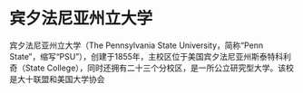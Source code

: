 # 宾夕法尼亚州立大学

宾夕法尼亚州立大学（The Pennsylvania State University，简称“Penn State”，缩写“PSU”），创建于1855年，主校区位于美国宾夕法尼亚州斯泰特科利奇（State College），同时还拥有二十三个分校区，是一所公立研究型大学。该校是大十联盟和美国大学协会